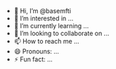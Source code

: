 - 👋 Hi, I’m @basemfti
- 👀 I’m interested in ...
- 🌱 I’m currently learning ...
- 💞️ I’m looking to collaborate on ...
- 📫 How to reach me ...
- 😄 Pronouns: ...
- ⚡ Fun fact: ...

<!---
basemfti/basemfti is a ✨ special ✨ repository because its `README.md` (this file) appears on your GitHub profile.
You can click the Preview link to take a look at your changes.
--->

